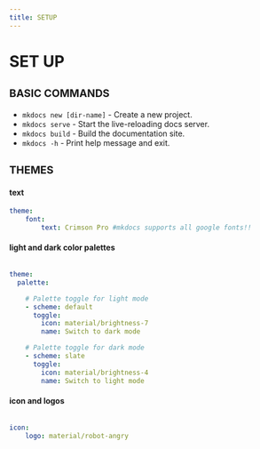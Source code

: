 ```yaml
---
title: SETUP
---
```


# **SET UP**

## **<span style="font-size: 0.9em;">BASIC COMMANDS</span>**

* `mkdocs new [dir-name]` - Create a new project.
* `mkdocs serve` - Start the live-reloading docs server.
* `mkdocs build` - Build the documentation site.
* `mkdocs -h` - Print help message and exit.

## **<span style="font-size: 0.9em;">THEMES</span>**

#### text

```yaml
theme:
    font: 
        text: Crimson Pro #mkdocs supports all google fonts!!
```

#### light and dark color palettes

```yaml

theme:
  palette: 

    # Palette toggle for light mode
    - scheme: default
      toggle:
        icon: material/brightness-7 
        name: Switch to dark mode

    # Palette toggle for dark mode
    - scheme: slate
      toggle:
        icon: material/brightness-4
        name: Switch to light mode

```

#### icon and logos

```yaml

icon:
    logo: material/robot-angry  

```

